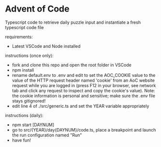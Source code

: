 # Advent of Code

Typescript code to retrieve daily puzzle input and instantiate a fresh typescript code file

requirements:
- Latest VSCode and Node installed

instructions (once only):
- fork and clone this repo and open the root folder in VSCode
- npm install
- rename default.env to .env and edit to set the AOC_COOKIE value to the value of the HTTP request header named 'cookie' from an AoC website request while you are logged in (press F12 in your browser, see network tab and click any request to inspect and copy the cookie's value). Note: the cookie information is personal and sensitive; make sure the .env file stays gitignored!
- edit line 4 of ./src/generic.ts and set the YEAR variable appropriately

instructions (daily):
- npm start [DAYNUM]
- go to src/{YEAR}/day{DAYNUM}/code.ts, place a breakpoint and launch the run configuration named "Run"
- have fun!

